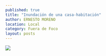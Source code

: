 ```yaml
---
published: true
title: "Inundación de una casa-habitación"
author: ERNESTO MORENO
location: Local
category: Fuera de Foco
layout: posts
---
```


![](http://i.imgur.com/o7FGFgtm.jpg)
